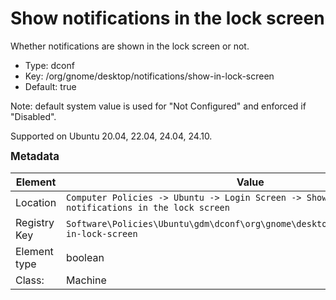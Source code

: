 # Show notifications in the lock screen

Whether notifications are shown in the lock screen or not.

- Type: dconf
- Key: /org/gnome/desktop/notifications/show-in-lock-screen
- Default: true

Note: default system value is used for "Not Configured" and enforced if "Disabled".

Supported on Ubuntu 20.04, 22.04, 24.04, 24.10.



<span style="font-size: larger;">**Metadata**</span>

| Element      | Value                          |
| ---          | ---                            |
| Location     | <code>Computer Policies -> Ubuntu -> Login Screen -> Show notifications in the lock screen</code>     |
| Registry Key | <code>Software\Policies\Ubuntu\gdm\dconf\org\gnome\desktop\notifications\show-in-lock-screen</code>          |
| Element type | boolean               |
| Class:       | Machine                     |
